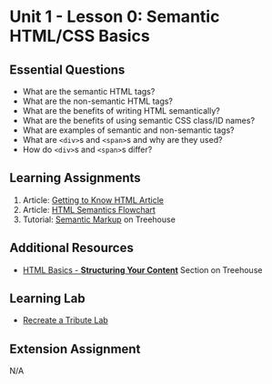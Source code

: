 # Unit 1 - Lesson 0: Semantic HTML/CSS Basics

## Essential Questions
* What are the semantic HTML tags?
* What are the non-semantic HTML tags?
* What are the benefits of writing HTML semantically?
* What are the benefits of using semantic CSS class/ID names?
* What are examples of semantic and non-semantic tags?
* What are `<div>`s and `<span>`s and why are they used?
* How do `<div>`s and `<span>`s differ?

## Learning Assignments
1. Article: [Getting to Know HTML Article](https://learn.shayhowe.com/html-css/getting-to-know-html/)
2. Article: [HTML Semantics Flowchart](http://html5doctor.com/downloads/h5d-sectioning-flowchart.pdf)
3. Tutorial: [Semantic Markup](https://teamtreehouse.com/library/introducing-the-practice-41) on Treehouse

## Additional Resources
* [HTML Basics - **Structuring Your Content**](https://teamtreehouse.com/library/html-basics-2) Section on Treehouse

## Learning Lab
* [Recreate a Tribute Lab](https://github.com/The-Marcy-Lab-School/se-unit-1/tree/master/lesson-0-semantics/tribute-lab)

## Extension Assignment
N/A
